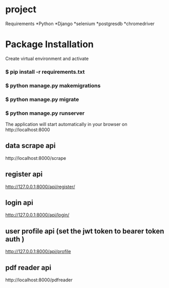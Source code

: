 

# project
Requirements
*Python
*Django
*selenium 
*postgresdb
*chromedriver

# Package Installation
Create virtual environment and activate
### $ pip install -r requirements.txt
### $ python manage.py makemigrations
### $ python manage.py migrate
### $ python manage.py runserver
The application will start automatically in your browser on http://localhost:8000

## data scrape api 
http://localhost:8000/scrape

## register api 

http://127.0.0.1:8000/api/register/


## login api 

http://127.0.0.1:8000/api/login/

## user profile api (set the jwt token to bearer token auth )

http://127.0.0.1:8000/api/profile


## pdf reader  api
 
http://localhost:8000/pdfreader



